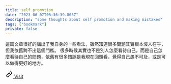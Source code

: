 ```yaml
---
title: self promotion
date: "2023-06-07T06:36:39.805Z"
description: "some thoughts about self promotion and making mistakes"
tags: ["bookmark"]
private: false
---
```


這篇文章很好的講出了我自身的一些看法，雖然知道很多問題其實根本沒人在乎，但我依舊跨不出這個門檻。
很多時候其實也不是別人怎麼看待自己，而是自己怎麼看待自己的問題，依舊有很多錯誤是我現在回頭看，覺得自己愚不可及，或是可以做得更好的地方。

<a href="https://weekly.kalan.dev/p/3" class="visit-link" target="_blank" rel="noopener noreferrer">
  <svg xmlns="http://www.w3.org/2000/svg" class="icon icon-tabler icon-tabler-link" width="24" height="24" viewBox="0 0 24 24" stroke-width="2" stroke="currentColor" fill="none" stroke-linecap="round" stroke-linejoin="round">
    <path stroke="none" d="M0 0h24v24H0z" fill="none"/>
    <path d="M10 14a3.5 3.5 0 0 0 5 0l4 -4a3.5 3.5 0 0 0 -5 -5l-.5 .5" />
    <path d="M14 10a3.5 3.5 0 0 0 -5 0l-4 4a3.5 3.5 0 0 0 5 5l.5 -.5" />
  </svg>
  Visit
</a>
